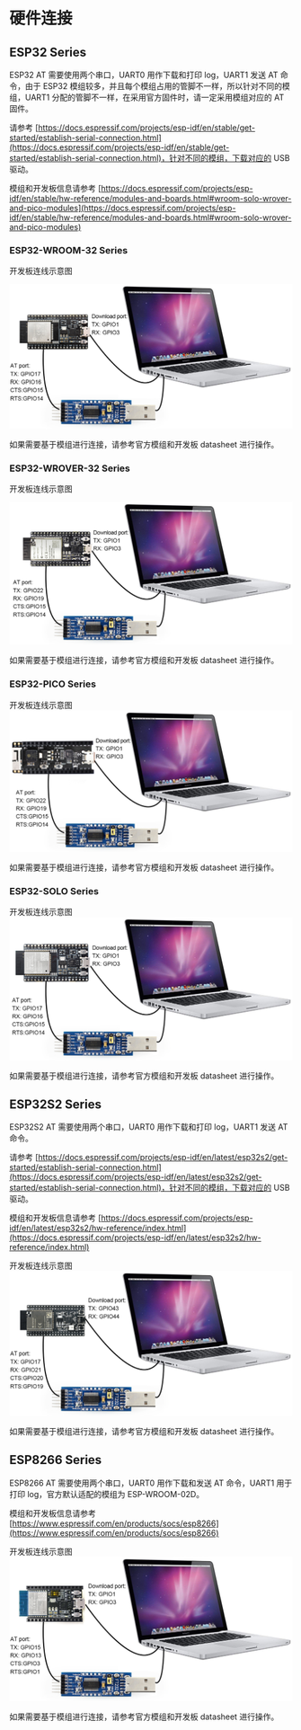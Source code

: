 
硬件连接
=================

## ESP32 Series

ESP32 AT 需要使用两个串口，UART0 用作下载和打印 log，UART1 发送 AT 命令，由于 ESP32 模组较多，并且每个模组占用的管脚不一样，所以针对不同的模组，UART1 分配的管脚不一样，在采用官方固件时，请一定采用模组对应的 AT 固件。

请参考 [https://docs.espressif.com/projects/esp-idf/en/stable/get-started/establish-serial-connection.html](https://docs.espressif.com/projects/esp-idf/en/stable/get-started/establish-serial-connection.html)，针对不同的模组，下载对应的 USB 驱动。  

模组和开发板信息请参考 [https://docs.espressif.com/projects/esp-idf/en/stable/hw-reference/modules-and-boards.html#wroom-solo-wrover-and-pico-modules](https://docs.espressif.com/projects/esp-idf/en/stable/hw-reference/modules-and-boards.html#wroom-solo-wrover-and-pico-modules)


### ESP32-WROOM-32 Series

开发板连线示意图

![avatar](../../_static/esp32-wroom-devkitc.png)  

如果需要基于模组进行连接，请参考官方模组和开发板 datasheet 进行操作。

### ESP32-WROVER-32 Series

开发板连线示意图

![avatar](../../_static/esp32-wrover-devkitc.png)  

如果需要基于模组进行连接，请参考官方模组和开发板 datasheet 进行操作。

### ESP32-PICO Series

开发板连线示意图
![avatar](../../_static/esp32-pico-d4.png) 

如果需要基于模组进行连接，请参考官方模组和开发板 datasheet 进行操作。

### ESP32-SOLO Series

开发板连线示意图
![avatar](../../_static/esp32-solo-devkitc.png) 

如果需要基于模组进行连接，请参考官方模组和开发板 datasheet 进行操作。

## ESP32S2 Series

ESP32S2 AT 需要使用两个串口，UART0 用作下载和打印 log，UART1 发送 AT 命令。

请参考 [https://docs.espressif.com/projects/esp-idf/en/latest/esp32s2/get-started/establish-serial-connection.html](https://docs.espressif.com/projects/esp-idf/en/latest/esp32s2/get-started/establish-serial-connection.html)，针对不同的模组，下载对应的 USB 驱动。  

模组和开发板信息请参考 [https://docs.espressif.com/projects/esp-idf/en/latest/esp32s2/hw-reference/index.html](https://docs.espressif.com/projects/esp-idf/en/latest/esp32s2/hw-reference/index.html)

开发板连线示意图
![avatar](../../_static/esp32-s2-wroom-devkitc.png) 

如果需要基于模组进行连接，请参考官方模组和开发板 datasheet 进行操作。

## ESP8266 Series

ESP8266 AT 需要使用两个串口，UART0 用作下载和发送 AT 命令，UART1 用于打印 log，官方默认适配的模组为 ESP-WROOM-02D。

模组和开发板信息请参考 [https://www.espressif.com/en/products/socs/esp8266](https://www.espressif.com/en/products/socs/esp8266)

开发板连线示意图
![avatar](../../_static/esp8266_wroom02_devkitc.png) 

如果需要基于模组进行连接，请参考官方模组和开发板 datasheet 进行操作。
